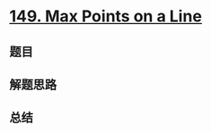 # [149. Max Points on a Line](https://leetcode.com/problems/max-points-on-a-line/)

## 题目


## 解题思路


## 总结


